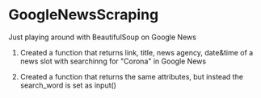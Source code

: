 # GoogleNewsScraping

Just  playing around with BeautifulSoup on Google News

1. Created a function that returns link, title, news agency, date&time of a news slot with searchinng for "Corona" in Google News

2. Created a function that returns the same attributes, but instead the search_word is set as input()
